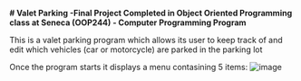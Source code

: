 **# Valet Parking -Final Project Completed in Object Oriented Programming class at Seneca (OOP244) - Computer Programming Program**

This is a valet parking program which allows its user to keep track of and edit which vehicles (car or motorcycle) are parked in the parking lot 

Once the program starts it displays a menu contasining 5 items:
![image](https://user-images.githubusercontent.com/59423827/164942567-0f7e1218-07cf-4178-9aca-ac544fc81bc2.png)

